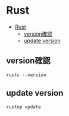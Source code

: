 # Rust

- [Rust](#rust)
  - [version確認](#version確認)
  - [update version](#update-version)

## version確認

```shell
rustc --version
```

## update version

```shell
rustup update
```
